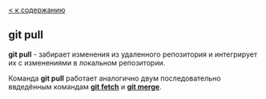 [< к содержанию](./readme.md)

## git pull

**git pull** - забирает изменения из удаленного репозитория и интегрирует их с изменениями в локальном репозитории.

Команда **git pull** работает аналогично двум последовательно ввдедённым командам [**git fetch**](./fetch.md) и [**git merge**](./merge.md).

